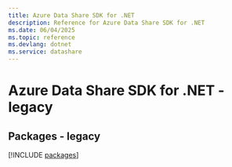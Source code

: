 ```yaml
---
title: Azure Data Share SDK for .NET
description: Reference for Azure Data Share SDK for .NET
ms.date: 06/04/2025
ms.topic: reference
ms.devlang: dotnet
ms.service: datashare
---
```

# Azure Data Share SDK for .NET - legacy
## Packages - legacy
[!INCLUDE [packages](data-share-index.md)]